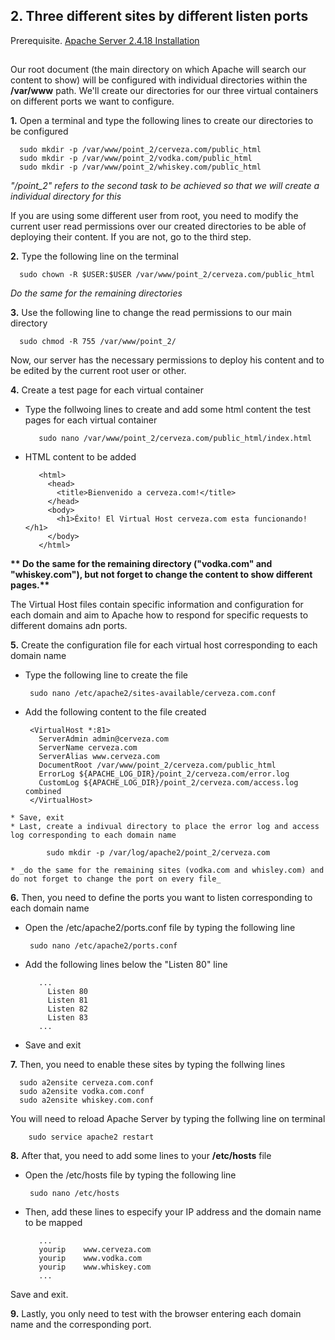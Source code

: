 
## 2. Three different sites by different listen ports

Prerequisite. [Apache Server 2.4.18 Installation](https://github.com/ddufale/Network-Services-Management/blob/master/Apache%202.4.18%20on%20Ubuntu%2016.04%20LTS/Install%20Apache%202.4.8.md)
##

Our root document (the main directory on which Apache will search our content to show) will be configured with individual 
directories within the **/var/www** path. We'll create our directories for our three virtual containers on different ports 
we want to configure.

  **1.** Open a terminal and type the following lines to create our directories to be configured
  
      sudo mkdir -p /var/www/point_2/cerveza.com/public_html
      sudo mkdir -p /var/www/point_2/vodka.com/public_html
      sudo mkdir -p /var/www/point_2/whiskey.com/public_html

_"/point_2" refers to the second task to be achieved so that we will create a individual directory for this_

If you are using some different user from root, you need to modify the current user read permissions over our created directories 
to be able of deploying their content. If you are not, go to the third step.

  **2.** Type the following line on the terminal
      
      sudo chown -R $USER:$USER /var/www/point_2/cerveza.com/public_html
      
  _Do the same for the remaining directories_
  
  **3.** Use the following line to change the read permissions to our main directory

      sudo chmod -R 755 /var/www/point_2/
      
Now, our server has the necessary permissions to deploy his content and to be edited by the current root user or other.

  **4.** Create a test page for each virtual container
  
   * Type the follwoing lines to create and add some html content the test pages for each virtual container
            
            sudo nano /var/www/point_2/cerveza.com/public_html/index.html
            
   * HTML content to be added
            
            <html>
              <head>
                <title>Bienvenido a cerveza.com!</title>
              </head>
              <body>
                <h1>Éxito! El Virtual Host cerveza.com esta funcionando!</h1>
              </body>
            </html>
            
  __** Do the same for the remaining directory ("vodka.com" and "whiskey.com"), but not forget to change the content
  to show different pages.**__

The Virtual Host files contain specific information and configuration for each domain and aim to Apache how to respond
for specific requests to different domains adn ports.


  **5.** Create the configuration file for each virtual host corresponding to each domain name
  
   * Type the following line to create the file
        
          sudo nano /etc/apache2/sites-available/cerveza.com.conf 
   
   * Add the following content to the file created
          
          <VirtualHost *:81>
            ServerAdmin admin@cerveza.com
            ServerName cerveza.com
            ServerAlias www.cerveza.com
            DocumentRoot /var/www/point_2/cerveza.com/public_html
            ErrorLog ${APACHE_LOG_DIR}/point_2/cerveza.com/error.log
            CustomLog ${APACHE_LOG_DIR}/point_2/cerveza.com/access.log combined
          </VirtualHost>
    
    * Save, exit 
    * Last, create a indivual directory to place the error log and access log corresponding to each domain name 
    
            sudo mkdir -p /var/log/apache2/point_2/cerveza.com
            
    * _do the same for the remaining sites (vodka.com and whisley.com) and do not forget to change the port on every file_
    
  **6.** Then, you need to define the ports you want to listen corresponding to each domain name
  
   * Open the /etc/apache2/ports.conf file by typing the following line
   
          sudo nano /etc/apache2/ports.conf 
        
   * Add the following lines below the "Listen 80" line
        
            ...
              Listen 80
              Listen 81
              Listen 82
              Listen 83
            ...
            
   * Save and exit
  
  **7.** Then, you need to enable these sites by typing the follwing lines
      
      sudo a2ensite cerveza.com.conf 
      sudo a2ensite vodka.com.conf 
      sudo a2ensite whiskey.com.conf 
    
      
   You will need to reload Apache Server by typing the follwing line on terminal
        
        sudo service apache2 restart
  
  **8.** After that, you need to add some lines to your **/etc/hosts** file 
  
   * Open the /etc/hosts file by typing the following line
      
          sudo nano /etc/hosts
   
   * Then, add these lines to especify your IP address and the domain name to be mapped
   
            ...
            yourip    www.cerveza.com
            yourip    www.vodka.com
            yourip    www.whiskey.com
            ...
          
   Save and exit.
   
  **9.** Lastly, you only need to test with the browser entering each domain name and the corresponding port.
   
   
   
   
   
   

